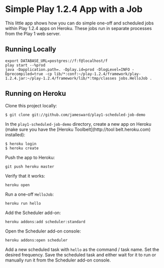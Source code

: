 Simple Play 1.2.4 App with a Job
================================

This little app shows how you can do simple one-off and scheduled jobs within Play 1.2.4 apps on Heroku.  These jobs run in separate processes from the Play 1 web server.


## Running Locally


    export DATABASE_URL=postgres://f:f@localhost/f
    play start --%prod
    java -Dapplication.path=. -Dplay.id=prod -DlogLevel=INFO -Dprecompiled=true -cp lib/*:conf:~/play-1.2.4/framework/play-1.2.4.jar:~/play-1.2.4/framework/lib/*:tmp/classes jobs.HelloJob .

## Running on Heroku

Clone this project locally:

    $ git clone git://github.com/jamesward/play1-scheduled-job-demo

In the `play1-scheduled-job-demo` directory, create a new app on Heroku (make sure you have the [Heroku Toolbelt](http://tool
belt.heroku.com) installed):

    $ heroku login
    $ heroku create

Push the app to Heroku:

    git push heroku master

Verify that it works:

    heroku open

Run a one-off `HelloJob`:

    heroku run hello

Add the Scheduler add-on:

    heroku addons:add scheduler:standard

Open the Scheduler add-on console:

    heroku addons:open scheduler

Add a new scheduled task with `hello` as the command / task name.  Set the desired frequency.  Save the scheduled task and either wait for it to run or manually run it from the Scheduler add-on console.
